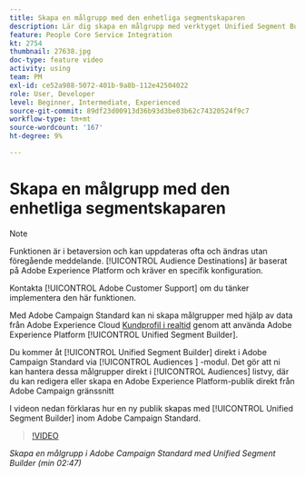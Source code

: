 ```yaml
---
title: Skapa en målgrupp med den enhetliga segmentskaparen
description: Lär dig skapa en målgrupp med verktyget Unified Segment Builder
feature: People Core Service Integration
kt: 2754
thumbnail: 27638.jpg
doc-type: feature video
activity: using
team: PM
exl-id: ce52a988-5072-401b-9a8b-112e42504022
role: User, Developer
level: Beginner, Intermediate, Experienced
source-git-commit: 89df23d00913d36b93d3be03b62c74320524f9c7
workflow-type: tm+mt
source-wordcount: '167'
ht-degree: 9%

---
```


# Skapa en målgrupp med den enhetliga segmentskaparen

>[!NOTE]
>
>Funktionen är i betaversion och kan uppdateras ofta och ändras utan föregående meddelande. [!UICONTROL Audience Destinations] är baserat på Adobe Experience Platform och kräver en specifik konfiguration.
>
>Kontakta [!UICONTROL Adobe Customer Support] om du tänker implementera den här funktionen.

Med Adobe Campaign Standard kan ni skapa målgrupper med hjälp av data från Adobe Experience Cloud [Kundprofil i realtid](https://experienceleague.adobe.com/docs/platform-learn/tutorials/profiles/understanding-the-real-time-customer-profile.html?lang=en) genom att använda Adobe Experience Platform [!UICONTROL Unified Segment Builder].

Du kommer åt [!UICONTROL Unified Segment Builder] direkt i Adobe Campaign Standard via [!UICONTROL Audiences ] -modul. Det gör att ni kan hantera dessa målgrupper direkt i [!UICONTROL Audiences] listvy, där du kan redigera eller skapa en Adobe Experience Platform-publik direkt från Adobe Campaign gränssnitt

I videon nedan förklaras hur en ny publik skapas med [!UICONTROL Unified Segment Builder] inom Adobe Campaign Standard.

>[!VIDEO](https://video.tv.adobe.com/v/27638?quality=12&learn=on)

*Skapa en målgrupp i Adobe Campaign Standard med Unified Segment Builder (min 02:47)*
